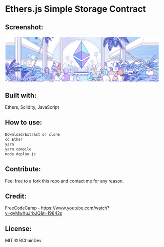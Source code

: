 # Ethers.js Simple Storage Contract

## Screenshot: 
![Screenshot](Screenshot1.png)


## Built with:

Ethers,
Solidity,
JavaScript

## How to use:

```
Download/Extract or clone
cd Ether
yarn
yarn compile
node deploy.js
```

## Contribute:

Feel free to a fork this repo and contact me for any reason.

## Credit:

FreeCodeCamp - https://www.youtube.com/watch?v=gyMwXuJrbJQ&t=19842s

## License:

MIT © BChainDev
